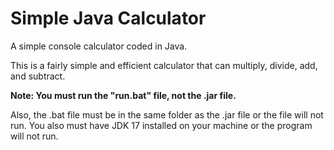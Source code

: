 # Simple Java Calculator
A simple console calculator coded in Java.

This is a fairly simple and efficient calculator that can multiply, divide, add, and subtract.

**Note: You must run the "run.bat" file, not the .jar file.**

Also, the .bat file must be in the same folder as the .jar file or the file will not run.
You also must have JDK 17 installed on your machine or the program will not run.
